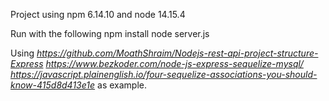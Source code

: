Project using npm 6.14.10 and node 14.15.4

Run with the following
npm install 
node server.js

Using 
_https://github.com/MoathShraim/Nodejs-rest-api-project-structure-Express_ 
_https://www.bezkoder.com/node-js-express-sequelize-mysql/_
_https://javascript.plainenglish.io/four-sequelize-associations-you-should-know-415d8d413e1e_
as example.

